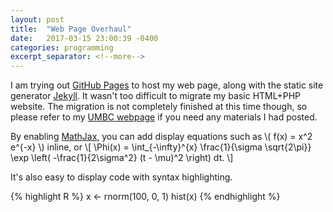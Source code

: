 ```yaml
---
layout: post
title:  "Web Page Overhaul"
date:   2017-03-15 23:00:39 -0400
categories: programming
excerpt_separator: <!--more-->
---
```

<!--more-->
I am trying out [GitHub Pages](https://pages.github.com) to host my web page, along with the static site generator [Jekyll](https://jekyllrb.com).
It wasn't too difficult to migrate my basic HTML+PHP website. The migration
is not completely finished at this time though, so please refer to my
[UMBC webpage](http://www.umbc.edu/~araim1) if you need any materials I had
posted.

By enabling [MathJax](http://gastonsanchez.com/visually-enforced/opinion/2014/02/16/Mathjax-with-jekyll), you can add display equations such as \\( f(x) = x^2 e^{-x} \\) inline, or
\\[
\Phi(x) =
\int_{-\infty}^{x} \frac{1}{\sigma \sqrt{2\pi}}
\exp \left( -\frac{1}{2\sigma^2} (t - \mu)^2 \right) dt.
\\]

It's also easy to display code with syntax highlighting.

{% highlight R %}
x <- rnorm(100, 0, 1)
hist(x)
{% endhighlight %}
